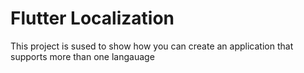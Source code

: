 # Flutter Localization
This project is sused to show how you can create an application that supports more than one langauage

